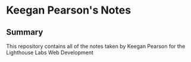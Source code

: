 # Keegan Pearson's Notes
## Summary

This repository contains all of the notes taken by Keegan Pearson for the Lighthouse Labs Web Development 